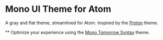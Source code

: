 # Mono UI Theme for Atom

A gray and flat theme, streamlined for Atom. Inspired by the [Proton](https://github.com/simko-io/proton) theme.

** Optimize your experience using the [Mono Tomorrow Syntax](http://atom.io/packages/mono-tomorrow-syntax) theme.
